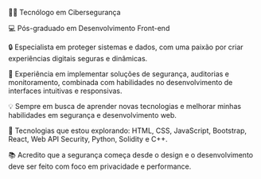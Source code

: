 👨‍💻 Tecnólogo em Cibersegurança

💻 Pós-graduado em Desenvolvimento Front-end

🔒 Especialista em proteger sistemas e dados, com uma paixão por criar experiências digitais seguras e dinâmicas.

🚀 Experiência em implementar soluções de segurança, auditorias e monitoramento, combinada com habilidades no desenvolvimento de interfaces intuitivas e responsivas.

💡 Sempre em busca de aprender novas tecnologias e melhorar minhas habilidades em segurança e desenvolvimento web.

🔧 Tecnologias que estou explorando: HTML, CSS, JavaScript, Bootstrap, React, Web API Security, Python, Solidity e C++.

📚 Acredito que a segurança começa desde o design e o desenvolvimento deve ser feito com foco em privacidade e performance.
